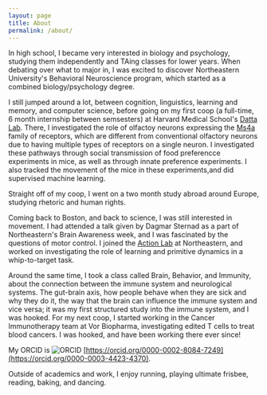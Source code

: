 ```yaml
---
layout: page
title: About
permalink: /about/
---
```


In high school, I became very interested in biology and psychology, 
studying them independently and TAing classes for lower years. When 
debating over what to major in, I was excited to discover Northeastern 
University's Behavioral Neuroscience program, which started as a 
combined biology/psychology degree. 

I still jumped around a lot, between cognition, linguistics, learning 
and memory, and computer science, before going on my first coop (a 
full-time, 6 month internship between semsesters) at Harvard Medical 
School's [Datta Lab](http://datta.hms.harvard.edu/). There, I investigated the role of olfactoy neurons expressing the [Ms4a](https://www.ebi.ac.uk/interpro/entry/InterPro/IPR030417/) family 
of receptors, which are different from conventional olfactory 
neurons due to having multiple types of receptors on a single neuron. 
I investigated these pathways through social transmission of food 
preferencce experiments in mice, as well as through innate preference 
experiments. I also tracked the movement of the mice in these 
experiments,and did supervised machine learning.

Straight off of my coop, I went on a two month study abroad around 
Europe, studying rhetoric and human rights. 

Coming back to Boston, and back to science, I was still interested in 
movement. I had attended a talk given by Dagmar Sternad as a part of 
Northeastern's Brain Awareness week, and I was fascinated by the 
questions of motor control. I joined the [Action Lab](https://web.northeastern.edu/actionlab/) at Northeastern, and worked on investigating the role of learning and primitive 
dynamics in a whip-to-target task. 

Around the same time, I took a class called Brain, Behavior, and Immunity, about the connection between the immune system and neurological systems. The gut-brain axis, how people behave when they are sick and why they do it, the way that the brain can influence the immune system and vice versa; it was my first structured study into the immune system, and I was hooked. For my next coop, I started working in the Cancer Immunotherapy team at Vor Biopharma, investigating edited T cells to treat blood cancers. I was hooked, and have been working there ever since!

My ORCID is <img src="https://orcid.org/sites/default/files/images/orcid_16x16(1).gif" alt="ORCID" />
[https://orcid.org/0000-0002-8084-7249](https://orcid.org/0000-0003-4423-4370).

Outside of academics and work, I enjoy running, playing ultimate frisbee, reading, baking, 
and dancing. 
